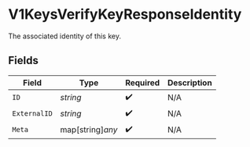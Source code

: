 # V1KeysVerifyKeyResponseIdentity

The associated identity of this key.


## Fields

| Field              | Type               | Required           | Description        |
| ------------------ | ------------------ | ------------------ | ------------------ |
| `ID`               | *string*           | :heavy_check_mark: | N/A                |
| `ExternalID`       | *string*           | :heavy_check_mark: | N/A                |
| `Meta`             | map[string]*any*   | :heavy_check_mark: | N/A                |